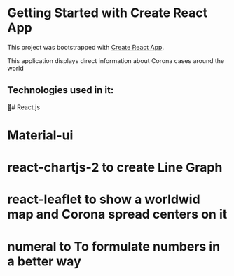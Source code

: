 # Getting Started with Create React App

This project was bootstrapped with [Create React App](https://github.com/facebook/create-react-app).

This application displays direct information about Corona cases around the world 

## Technologies used in it:
#ٌ React.js 
# Material-ui
# react-chartjs-2 to create Line Graph 
# react-leaflet to show a worldwid map and Corona spread centers on it
# numeral to To formulate numbers in a better way
